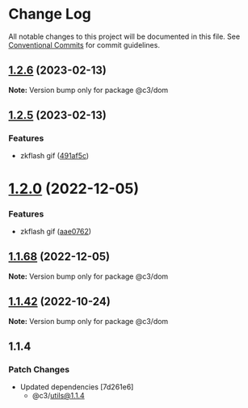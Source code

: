 # Change Log

All notable changes to this project will be documented in this file. See [Conventional Commits](https://conventionalcommits.org) for commit guidelines.

## [1.2.6](https://github.com/che3vinci/c3/compare/@c3/dom@1.2.5...@c3/dom@1.2.6) (2023-02-13)

**Note:** Version bump only for package @c3/dom

## [1.2.5](https://github.com/che3vinci/c3/compare/@c3/dom@1.2.0...@c3/dom@1.2.5) (2023-02-13)

### Features

- zkflash gif ([491af5c](https://github.com/che3vinci/c3/commit/491af5c86e204eb64d62d5ff2b509e0b0e6f4484))

# [1.2.0](https://github.com/che3vinci/c3/compare/@c3/dom@1.1.67...@c3/dom@1.2.0) (2022-12-05)

### Features

- zkflash gif ([aae0762](https://github.com/che3vinci/c3/commit/aae0762161753d645be1458e8f0ace77cdbbb504))

## [1.1.68](https://github.com/che3vinci/c3/compare/@c3/dom@1.1.67...@c3/dom@1.1.68) (2022-12-05)

**Note:** Version bump only for package @c3/dom

## [1.1.42](https://github.com/che3vinci/c3/compare/@c3/dom@1.1.41...@c3/dom@1.1.42) (2022-10-24)

**Note:** Version bump only for package @c3/dom

## 1.1.4

### Patch Changes

- Updated dependencies [7d261e6]
  - @c3/utils@1.1.4
